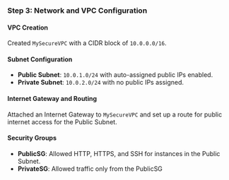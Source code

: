 ### Step 3: Network and VPC Configuration

#### VPC Creation
Created `MySecureVPC` with a CIDR block of `10.0.0.0/16`.

#### Subnet Configuration
- **Public Subnet**: `10.0.1.0/24` with auto-assigned public IPs enabled.
- **Private Subnet**: `10.0.2.0/24` with no public IPs assigned.

#### Internet Gateway and Routing
Attached an Internet Gateway to `MySecureVPC` and set up a route for public internet access for the Public Subnet.

#### Security Groups
- **PublicSG**: Allowed HTTP, HTTPS, and SSH for instances in the Public Subnet.
- **PrivateSG**: Allowed traffic only from the PublicSG

